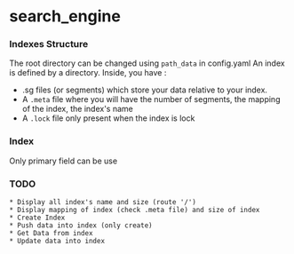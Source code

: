 # search_engine

### Indexes Structure

The root directory can be changed using `path_data` in config.yaml
An index is defined by a directory. Inside, you have :
 * .sg files (or segments) which store your data relative to your index.
 * A `.meta` file where you will have the number of segments, the mapping of the index, the index's name
 * A `.lock` file only present when the index is lock


### Index

Only primary field can be use

### TODO
    * Display all index's name and size (route '/')
    * Display mapping of index (check .meta file) and size of index
    * Create Index
    * Push data into index (only create)
    * Get Data from index
    * Update data into index
